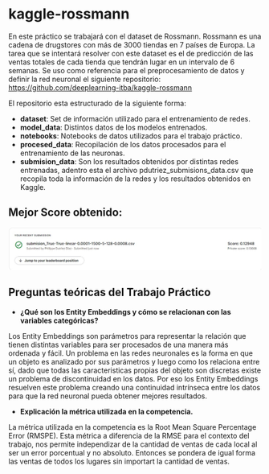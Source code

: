 # kaggle-rossmann

En este práctico se trabajará con el dataset de Rossmann. Rossmann es una cadena de drugstores con más de 3000 tiendas en 7 países de Europa. La tarea que se intentará resolver con este dataset es el de predicción de las ventas totales de cada tienda que tendrán lugar en un intervalo de 6 semanas. Se uso como referencia para el preprocesamiento de datos y definir la red neuronal el siguiente repositorio: https://github.com/deeplearning-itba/kaggle-rossmann

El repositorio esta estructurado de la siguiente forma:
 - **dataset**: Set de información utilizado para el entrenamiento de redes.
 - **model_data**: Distintos datos de los modelos entrenados.
 - **notebooks**: Notebooks de datos utilizados para el trabajo práctico.
 - **procesed_data**: Recopilación de los datos procesados para el entrenamiento de las neuronas.
 - **submision_data**: Son los resultados obtenidos por distintas redes entrenadas, adentro esta el archivo pdutriez_submisions_data.csv que recopila toda la información de la redes y los resultados obtenidos en Kaggle.


## Mejor Score obtenido:

![](pdutriez_bestscore.jpeg)

## Preguntas teóricas del Trabajo Práctico

- **¿Qué son los Entity Embeddings y cómo se relacionan con las variables categóricas?** 

Los Entity Embeddings son parámetros para representar la relación que tienen distintas variables para ser procesados de una manera más ordenada y fácil. Un problema en las redes neuronales es la forma en que un objeto es analizado por sus parámetros y luego como los relaciona entre sí, dado que todas las caracteristicas propias del objeto son discretas existe un problema de discontinuidad en los datos. Por eso los Entity Embeddings resuelven este problema creando una continuidad intrínseca entre los datos para que la red neuronal pueda obtener mejores resultados.

- **Explicación la métrica utilizada en la competencia.**

La métrica utilizada en la competencia es la Root Mean Square Percentage Error (RMSPE). Esta métrica a diferencia de la RMSE para el contexto del trabajo, nos permite independizar de la cantidad de ventas de cada local al ser un error porcentual y no absoluto. Entonces se pondera de igual forma las ventas de todos los lugares sin importart la cantidad de ventas.